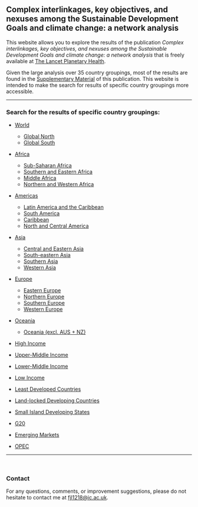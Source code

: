 ## Complex interlinkages, key objectives, and nexuses among the Sustainable Development Goals and climate change: a network analysis

This website allows you to explore the results of the publication *Complex interlinkages, key objectives, and nexuses among the Sustainable Development Goals and climate change: a network analysis* that is freely available at [The Lancet Planetary Health](https://www.thelancet.com/journals/lanplh/article/PIIS2542-5196(22)00070-5/fulltext).

Given the large analysis over 35 country groupings, most of the results are found in the [Supplementary Material](https://www.thelancet.com/journals/lanplh/article/PIIS2542-5196(22)00070-5/fulltext#supplementaryMaterial) of this publication. This website is intended to make the search for results of specific country groupings more accessible.

---

### Search for the results of specific country groupings:

- [World](https://github.com/felix-laumann/SDG-networks/blob/gh-pages/Results/World/World.md)
    - [Global North](https://github.com/felix-laumann/SDG-networks/blob/gh-pages/Results/Global_North/Global_North.md)
    - [Global South](https://github.com/felix-laumann/SDG-networks/blob/gh-pages/Results/Global_South/Global_South.md)

- [Africa](https://github.com/felix-laumann/SDG-networks/blob/gh-pages/Results/Africa/Africa.md)
    - [Sub-Saharan Africa](https://github.com/felix-laumann/SDG-networks/blob/gh-pages/Results/Sub-Saharan_Africa/Sub-Saharan_Africa.md)
    - [Southern and Eastern Africa](https://github.com/felix-laumann/SDG-networks/blob/gh-pages/Results/Southern_and_Eastern_Africa/Southern_and_Eastern_Africa.md)
    - [Middle Africa](https://github.com/felix-laumann/SDG-networks/blob/gh-pages/Results/Middle_Africa/Middle_Africa.md)
    - [Northern and Western Africa](https://github.com/felix-laumann/SDG-networks/blob/gh-pages/Results/Northern_and_Western_Africa/Northern_and_Western_Africa.md)

- [Americas](https://github.com/felix-laumann/SDG-networks/blob/gh-pages/Results/Americas/Americas.md) 
    - [Latin America and the Caribbean](https://github.com/felix-laumann/SDG-networks/blob/gh-pages/Results/Latin_America_and_the_Caribbean/Latin_America_and_the_Caribbean.md)
    - [South America](https://github.com/felix-laumann/SDG-networks/blob/gh-pages/Results/South_America/South_America.md)
    - [Caribbean](https://github.com/felix-laumann/SDG-networks/blob/gh-pages/Results/Caribbean/Caribbean.md)
    - [North and Central America](https://github.com/felix-laumann/SDG-networks/blob/gh-pages/Results/North_and_Central_America/North_and_Central_America.md)
    
- [Asia](https://github.com/felix-laumann/SDG-networks/blob/gh-pages/Results/Asia/Asia.md)
    - [Central and Eastern Asia](https://github.com/felix-laumann/SDG-networks/blob/gh-pages/Results/Central_and_Eastern_Asia/Central_and_Eastern_Asia.md)
    - [South-eastern Asia](https://github.com/felix-laumann/SDG-networks/blob/gh-pages/Results/South-eastern_Asia/South-eastern_Asia.md)
    - [Southern Asia](https://github.com/felix-laumann/SDG-networks/blob/gh-pages/Results/Southern_Asia/Southern_Asia.md)
    - [Western Asia](https://github.com/felix-laumann/SDG-networks/blob/gh-pages/Results/Western_Asia/Western_Asia.md)
    
- [Europe](https://github.com/felix-laumann/SDG-networks/blob/gh-pages/Results/Europe/Europe.md)
    - [Eastern Europe](https://github.com/felix-laumann/SDG-networks/blob/gh-pages/Results/Eastern_Europe/Eastern_Europe.md)
    - [Northern Europe](https://github.com/felix-laumann/SDG-networks/blob/gh-pages/Results/Northern_Europe/Northern_Europe.md)
    - [Southern Europe](https://github.com/felix-laumann/SDG-networks/blob/gh-pages/Results/Southern_Europe/Southern_Europe.md)
    - [Western Europe](https://github.com/felix-laumann/SDG-networks/blob/gh-pages/Results/Western_Europe/Western_Europe.md)

- [Oceania](https://github.com/felix-laumann/SDG-networks/blob/gh-pages/Results/Oceania/Oceania.md)
    - [Oceania (excl. AUS + NZ)](https://github.com/felix-laumann/SDG-networks/blob/gh-pages/Results/Oceania_(excl._AUS_+_NZ)/Oceania_(excl._AUS_+_NZ).md)

- [High Income](https://github.com/felix-laumann/SDG-networks/blob/gh-pages/Results/High_Income/High_Income.md)
- [Upper-Middle Income](https://github.com/felix-laumann/SDG-networks/blob/gh-pages/Results/Upper-Middle_Income/Upper-Middle_Income.md)
- [Lower-Middle Income](https://github.com/felix-laumann/SDG-networks/blob/gh-pages/Results/Lower-Middle_Income/Lower-Middle_Income.md)
- [Low Income](https://github.com/felix-laumann/SDG-networks/blob/gh-pages/Results/Low_Income/Low_Income.md)

- [Least Developed Countries](https://github.com/felix-laumann/SDG-networks/blob/gh-pages/Results/Least_Developed_Countries/Least_Developed_Countries.md)
- [Land-locked Developing Countries](https://github.com/felix-laumann/SDG-networks/blob/gh-pages/Results/Land-locked_Developing_Countries/Land-locked_Developing_Countries.md)
- [Small Island Developing States](https://github.com/felix-laumann/SDG-networks/blob/gh-pages/Results/Small_Island_Developing_States/Small_Island_Developing_States.md)
- [G20](https://github.com/felix-laumann/SDG-networks/blob/gh-pages/Results/G20/G20.md)
- [Emerging Markets](https://github.com/felix-laumann/SDG-networks/blob/gh-pages/Results/Emerging_Markets/Emerging_Markets.md)
- [OPEC](https://github.com/felix-laumann/SDG-networks/blob/gh-pages/Results/OPEC/OPEC.md)


---





<br>


### Contact

For any questions, comments, or improvement suggestions, please do not hesitate to contact me at [fjl1218@ic.ac.uk](mailto:fjl1218@ic.ac.uk).
